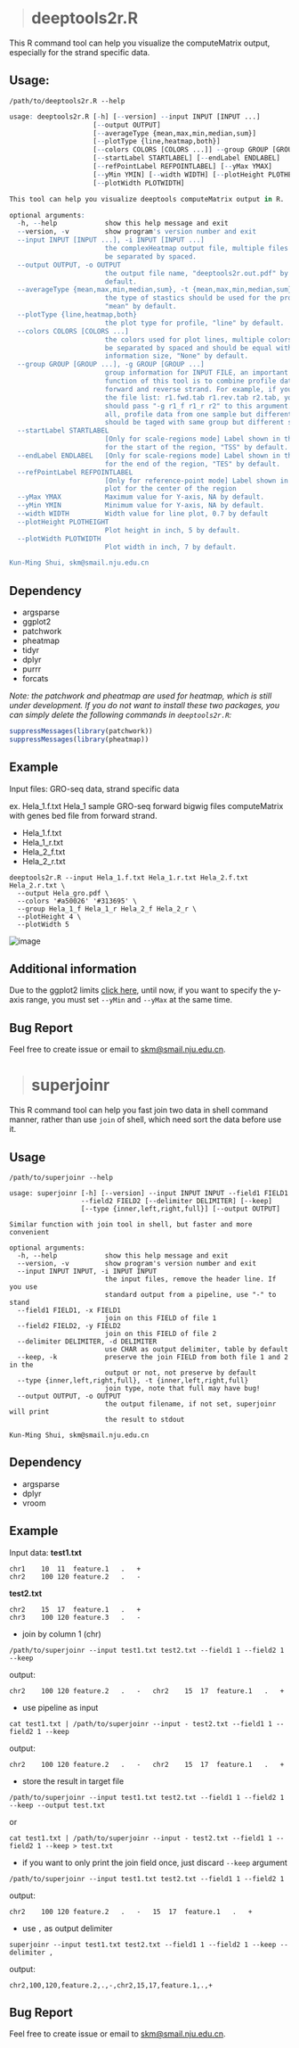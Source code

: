 > # deeptools2r.R

This R command tool can help you visualize the computeMatrix output, especially for the strand specific data.

## Usage:

```shell
/path/to/deeptools2r.R --help
```

```r
usage: deeptools2r.R [-h] [--version] --input INPUT [INPUT ...]
                     [--output OUTPUT]
                     [--averageType {mean,max,min,median,sum}]
                     [--plotType {line,heatmap,both}]
                     [--colors COLORS [COLORS ...]] --group GROUP [GROUP ...]
                     [--startLabel STARTLABEL] [--endLabel ENDLABEL]
                     [--refPointLabel REFPOINTLABEL] [--yMax YMAX]
                     [--yMin YMIN] [--width WIDTH] [--plotHeight PLOTHEIGHT]
                     [--plotWidth PLOTWIDTH]

This tool can help you visualize deeptools computeMatrix output in R.

optional arguments:
  -h, --help            show this help message and exit
  --version, -v         show program's version number and exit
  --input INPUT [INPUT ...], -i INPUT [INPUT ...]
                        the complexHeatmap output file, multiple files should
                        be separated by spaced.
  --output OUTPUT, -o OUTPUT
                        the output file name, "deeptools2r.out.pdf" by
                        default.
  --averageType {mean,max,min,median,sum}, -t {mean,max,min,median,sum}
                        the type of stastics should be used for the profile,
                        "mean" by default.
  --plotType {line,heatmap,both}
                        the plot type for profile, "line" by default.
  --colors COLORS [COLORS ...]
                        the colors used for plot lines, multiple colors should
                        be separated by spaced and should be equal with group
                        information size, "None" by default.
  --group GROUP [GROUP ...], -g GROUP [GROUP ...]
                        group information for INPUT FILE, an important
                        function of this tool is to combine profile data from
                        forward and reverse strand. For example, if you have
                        the file list: r1.fwd.tab r1.rev.tab r2.tab, you
                        should pass "-g r1_f r1_r r2" to this argument. All in
                        all, profile data from one sample but different strand
                        should be taged with same group but different strand.
  --startLabel STARTLABEL
                        [Only for scale-regions mode] Label shown in the plot
                        for the start of the region, "TSS" by default.
  --endLabel ENDLABEL   [Only for scale-regions mode] Label shown in the plot
                        for the end of the region, "TES" by default.
  --refPointLabel REFPOINTLABEL
                        [Only for reference-point mode] Label shown in the
                        plot for the center of the region
  --yMax YMAX           Maximum value for Y-axis, NA by default.
  --yMin YMIN           Minimum value for Y-axis, NA by default.
  --width WIDTH         Width value for line plot, 0.7 by default
  --plotHeight PLOTHEIGHT
                        Plot height in inch, 5 by default.
  --plotWidth PLOTWIDTH
                        Plot width in inch, 7 by default.

Kun-Ming Shui, skm@smail.nju.edu.cn
```

## Dependency

- argsparse
- ggplot2
- patchwork
- pheatmap
- tidyr
- dplyr
- purrr
- forcats

*Note: the patchwork and pheatmap are used for heatmap, which is still under development. 
If you do not want to install these two packages, you can simply delete the following commands in ```deeptools2r.R```:*

```r
suppressMessages(library(patchwork))
suppressMessages(library(pheatmap))
```

## Example

Input files: GRO-seq data, strand specific data

ex. Hela_1.f.txt  Hela_1 sample GRO-seq forward bigwig files computeMatrix with genes bed file from forward strand.

- Hela_1.f.txt
- Hela_1_r.txt
- Hela_2_f.txt
- Hela_2_r.txt

```shell
deeptools2r.R --input Hela_1.f.txt Hela_1.r.txt Hela_2.f.txt Hela_2.r.txt \
  --output Hela_gro.pdf \
  --colors '#a50026' '#313695' \
  --group Hela_1_f Hela_1_r Hela_2_f Hela_2_r \
  --plotHeight 4 \
  --plotWidth 5
```

![image](https://user-images.githubusercontent.com/92142596/227109389-772daf15-8ac5-4369-b7b1-5ec377814ff6.png)

## Additional information

Due to the ggplot2 limits [click here](https://github.com/tidyverse/ggplot2/issues/2907), until now, 
if you want to specify the y-axis range, you must set ```--yMin``` and ```--yMax``` at the same time.

## Bug Report

Feel free to create issue or email to skm@smail.nju.edu.cn.

> # superjoinr

This R command tool can help you fast join two data in shell command manner, rather than use ```join``` of shell, which need sort the data before use it.

## Usage

```shell
/path/to/superjoinr --help
```
```
usage: superjoinr [-h] [--version] --input INPUT INPUT --field1 FIELD1
                  --field2 FIELD2 [--delimiter DELIMITER] [--keep]
                  [--type {inner,left,right,full}] [--output OUTPUT]

Similar function with join tool in shell, but faster and more convenient

optional arguments:
  -h, --help            show this help message and exit
  --version, -v         show program's version number and exit
  --input INPUT INPUT, -i INPUT INPUT
                        the input files, remove the header line. If you use
                        standard output from a pipeline, use "-" to stand
  --field1 FIELD1, -x FIELD1
                        join on this FIELD of file 1
  --field2 FIELD2, -y FIELD2
                        join on this FIELD of file 2
  --delimiter DELIMITER, -d DELIMITER
                        use CHAR as output delimiter, table by default
  --keep, -k            preserve the join FIELD from both file 1 and 2 in the
                        output or not, not preserve by default
  --type {inner,left,right,full}, -t {inner,left,right,full}
                        join type, note that full may have bug!
  --output OUTPUT, -o OUTPUT
                        the output filename, if not set, superjoinr will print
                        the result to stdout

Kun-Ming Shui, skm@smail.nju.edu.cn
```

## Dependency

- argsparse
- dplyr
- vroom

## Example

Input data:
**test1.txt**
```
chr1	10	11	feature.1	.	+
chr2	100	120	feature.2	.	-
```
**test2.txt**
```
chr2	15	17	feature.1	.	+
chr3	100	120	feature.3	.	-
```
- join by column 1 (chr)
```
/path/to/superjoinr --input test1.txt test2.txt --field1 1 --field2 1 --keep
```
output:
```
chr2	100	120	feature.2	.	-	chr2	15	17	feature.1	.	+
```
- use pipeline as input
```
cat test1.txt | /path/to/superjoinr --input - test2.txt --field1 1 --field2 1 --keep
```
output:
```
chr2	100	120	feature.2	.	-	chr2	15	17	feature.1	.	+
```
- store the result in target file
```
/path/to/superjoinr --input test1.txt test2.txt --field1 1 --field2 1 --keep --output test.txt
```
or
```
cat test1.txt | /path/to/superjoinr --input - test2.txt --field1 1 --field2 1 --keep > test.txt
```
- if you want to only print the join field once, just discard ```--keep``` argument
```
/path/to/superjoinr --input test1.txt test2.txt --field1 1 --field2 1
```
output:
```
chr2	100	120	feature.2	.	-	15	17	feature.1	.	+
```
- use ```,``` as output delimiter
```
superjoinr --input test1.txt test2.txt --field1 1 --field2 1 --keep --delimiter ,
```
output:
```
chr2,100,120,feature.2,.,-,chr2,15,17,feature.1,.,+
```
## Bug Report

Feel free to create issue or email to skm@smail.nju.edu.cn.
